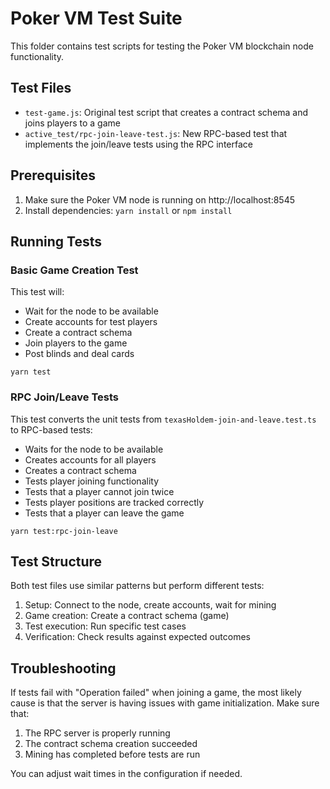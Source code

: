 # Poker VM Test Suite

This folder contains test scripts for testing the Poker VM blockchain node functionality.

## Test Files

-   `test-game.js`: Original test script that creates a contract schema and joins players to a game
-   `active_test/rpc-join-leave-test.js`: New RPC-based test that implements the join/leave tests using the RPC interface

## Prerequisites

1. Make sure the Poker VM node is running on http://localhost:8545
2. Install dependencies: `yarn install` or `npm install`

## Running Tests

### Basic Game Creation Test

This test will:

-   Wait for the node to be available
-   Create accounts for test players
-   Create a contract schema
-   Join players to the game
-   Post blinds and deal cards

```
yarn test
```

### RPC Join/Leave Tests

This test converts the unit tests from `texasHoldem-join-and-leave.test.ts` to RPC-based tests:

-   Waits for the node to be available
-   Creates accounts for all players
-   Creates a contract schema
-   Tests player joining functionality
-   Tests that a player cannot join twice
-   Tests player positions are tracked correctly
-   Tests that a player can leave the game

```
yarn test:rpc-join-leave
```

## Test Structure

Both test files use similar patterns but perform different tests:

1. Setup: Connect to the node, create accounts, wait for mining
2. Game creation: Create a contract schema (game)
3. Test execution: Run specific test cases
4. Verification: Check results against expected outcomes

## Troubleshooting

If tests fail with "Operation failed" when joining a game, the most likely cause is that the server is having issues with game initialization. Make sure that:

1. The RPC server is properly running
2. The contract schema creation succeeded
3. Mining has completed before tests are run

You can adjust wait times in the configuration if needed.
